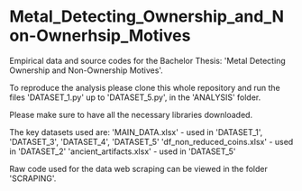 # Metal_Detecting_Ownership_and_Non-Ownerhsip_Motives
Empirical data and source codes for the Bachelor Thesis: 'Metal Detecting Ownership and Non-Ownership Motives'.

To reproduce the analysis please clone this whole repository and run the files 'DATASET_1.py' up to 'DATASET_5.py', in the 'ANALYSIS' folder.

Please make sure to have all the necessary libraries downloaded.


The key datasets used are: 'MAIN_DATA.xlsx'            - used in 'DATASET_1', 'DATASET_3', 'DATASET_4', 'DATASET_5'
                           'df_non_reduced_coins.xlsx' - used in 'DATASET_2'
                           'ancient_artifacts.xlsx'    - used in 'DATASET_5'


Raw code used for the data web scraping can be viewed in the folder 'SCRAPING'.
